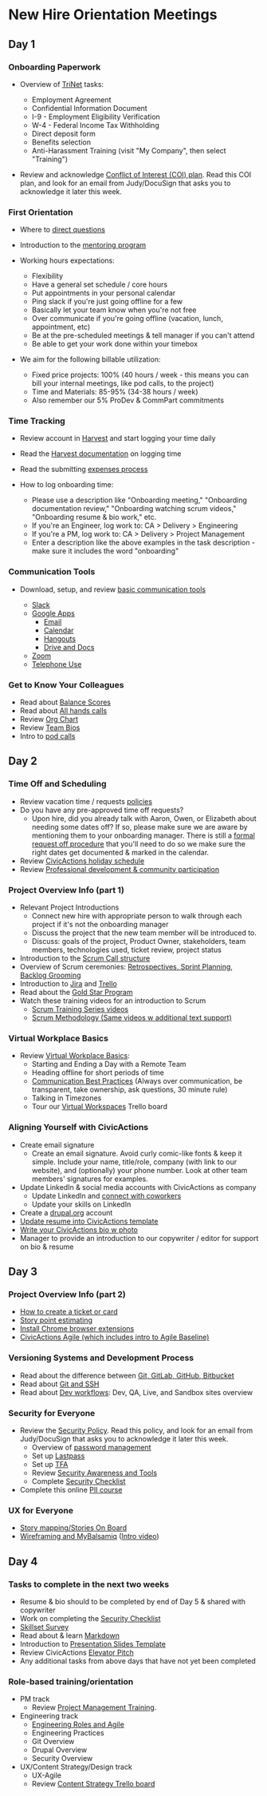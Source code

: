 # New Hire Orientation Meetings

## Day 1

### Onboarding Paperwork

* Overview of [TriNet](https://sso.trinet.com/auth/cdcservlet?realm=sw_hrp&goto=https%3A%2F%2Fwww.hrpassport.com%3A443%2FLink2HR.eng%3F%2FSaf%2FEntry%2FPortal.htm&RequestID=22350&MajorVersion=1&MinorVersion=0&ProviderID=https%3A%2F%2Fwww.hrpassport.com%3A443%2Famagent%3FRealm%3D%2Fsw_hrp&IssueInstant=2017-06-13T15%3A05%3A16Z) tasks:
    * Employment Agreement
    * Confidential Information Document
    * I-9 - Employment Eligibility Verification
    * W-4 - Federal Income Tax Withholding
    * Direct deposit form
    * Benefits selection
    * Anti-Harassment Training (visit "My Company", then select "Training")


* Review and acknowledge [Conflict of Interest (COI) plan](https://docs.google.com/document/d/1JSvThcqIM8BSmIoAjUrNZPdx0wemMCiyrBRyChORfv0/edit). Read this COI plan, and look for an email from Judy/DocuSign that asks you to acknowledge it later this week.

### First Orientation

* Where to [direct questions](../../02-about-us/general-contacts-and-listservs.md)

* Introduction to the [mentoring program](mentoring-program.md)

* Working hours expectations:
    * Flexibility
    * Have a general set schedule / core hours
    * Put appointments in your personal calendar
    * Ping slack if you're just going offline for a few
    * Basically let your team know when you're not free
    * Over communicate if you're going offline  (vacation, lunch, appointment, etc)
    * Be at the pre-scheduled meetings & tell manager if you can't attend
    * Be able to get your work done within your timebox
* We aim for the following billable utilization:
    * Fixed price projects: 100% (40 hours / week - this means you can bill your internal meetings, like pod calls, to the project)
    * Time and Materials: 85-95% (34-38 hours / week)
    * Also remember our 5% ProDev & CommPart commitments

### Time Tracking

* Review account in [Harvest](../../04-how-we-work/tools/harvest.md) and start logging your time daily

* Read the [Harvest documentation](../../04-how-we-work/tools/harvest.md) on logging time

* Read the submitting [expenses process](../../04-how-we-work/tools/harvest.md)

* How to log onboarding time:
    * Please use a description like "Onboarding meeting," "Onboarding documentation review," "Onboarding watching scrum videos," "Onboarding resume & bio work," etc.
    * If you're an Engineer, log work to: CA > Delivery > Engineering
    * If you're a PM, log work to: CA > Delivery > Project Management
    * Enter a description like the above examples in the task description - make sure it includes the word "onboarding"

### Communication Tools

* Download, setup, and review [basic communication tools](../../04-how-we-work/tools/basic-communication-tools.md)

    * [Slack](../../04-how-we-work/tools/basic-communication-tools.md)
    * [Google Apps](../../04-how-we-work/tools/basic-communication-tools.md)
        * [Email](../../04-how-we-work/tools/basic-communication-tools.md)
        * [Calendar](../../04-how-we-work/tools/basic-communication-tools.md)
        * [Hangouts](../../04-how-we-work/tools/basic-communication-tools.md)
        * [Drive and Docs](../../04-how-we-work/tools/basic-communication-tools.md)
    * [Zoom](../../04-how-we-work/tools/basic-communication-tools.md)
    * [Telephone Use](../../04-how-we-work/tools/basic-communication-tools.md)


### Get to Know Your Colleagues

* Read about [Balance Scores](../../04-how-we-work/balance-scores.md)
* Read about [All hands calls](meetings-and-meeting-tools.md)
* Review [Org Chart](https://docs.google.com/a/civicactions.net/spreadsheets/d/1zViZW0YzbXpH226mcrR9F_NKi--cJtRgv_6RcldABYY/edit?usp=sharing)
* Review [Team Bios](https://civicactions.com/team/)
* Intro to [pod calls](meetings-and-meeting-tools.md)

## Day 2

### Time Off and Scheduling

* Review vacation time / requests [policies](../../03-policies/benefits.md)
* Do you have any pre-approved time off requests?
    * Upon hire, did you already talk with Aaron, Owen, or Elizabeth about needing some dates off? If so, please make sure we are aware by mentioning them to your onboarding manager. There is still a [formal request off procedure](../../03-policies/benefits.md) that you'll need to do so we make sure the right dates get documented & marked in the calendar.
* Review [CivicActions holiday schedule](../../03-policies/benefits.md)
* Review [Professional development & community participation](../../03-policies/prodev-community-participation.md)

### Project Overview Info (part 1)

* Relevant Project Introductions
    * Connect new hire with appropriate person to walk through each project if it's not the onboarding manager
    * Discuss the project that the new team member will be introduced to.
    * Discuss: goals of the project, Product Owner, stakeholders, team members, technologies used, ticket review, project status
* Introduction to the [Scrum Call structure](../../04-how-we-work/agile-baseline/02-process/practices/daily-scrum-calls.md)
* Overview of Scrum ceremonies: [Retrospectives, Sprint Planning, Backlog Grooming](../../01-welcome-to-civicactions/training/meetings-and-meeting-tools.md)
* Introduction to [Jira](../../04-how-we-work/tools/jira.md) and [Trello](../../04-how-we-work/tools/trello.md)
* Read about the [Gold Star Program](../../04-how-we-work/gold-star-program.md)
* Watch these training videos for an introduction to Scrum
    * [Scrum Training Series videos](http://scrumtrainingseries.com/)
    * [Scrum Methodology (Same videos w additional text support)](http://scrummethodology.com/)

### Virtual Workplace Basics

* Review [Virtual Workplace Basics](../../04-how-we-work/virtual-workplace-basics.md):
    * Starting and Ending a Day with a Remote Team
    * Heading offline for short periods of time
    * [Communication Best Practices](../../04-how-we-work/virtual-workplace-basics.md) (Always over communication, be transparent, take ownership, ask questions, 30 minute rule)
    * Talking in Timezones
    * Tour our [Virtual Workspaces](https://trello.com/b/TJsUalpG/our-workspaces) Trello board

### Aligning Yourself with CivicActions

* Create email signature
    * Create an email signature. Avoid curly comic-like fonts & keep it simple. Include your name, title/role, company (with link to our website), and (optionally) your phone number. Look at other team members' signatures for examples.
* Update LinkedIn & social media accounts with CivicActions as company
    * Update LinkedIn and [connect with coworkers](https://www.linkedin.com/company/54684)
    * Update your skills on LinkedIn
* Create a [drupal.org](https://register.drupal.org/user/register?destination=home) account
* [Update resume into CivicActions template](../team-resume-instructions.md)
* [Write your CivicActions bio w photo](../civicactions-bio-instructions.md)
* Manager to provide an introduction to our copywriter / editor for support on bio & resume

## Day 3

### Project Overview Info (part 2)

* [How to create a ticket or card](../../04-how-we-work/tools/tickets-cards.md)
* [Story point estimating](../../04-how-we-work/tools/storypoints.md)
* [Install Chrome browser extensions](../../04-how-we-work/tools/browserextensions.md)
* [CivicActions Agile (which includes intro to Agile Baseline)](../../04-how-we-work/agileoverview.md)

### Versioning Systems and Development Process

* Read about the difference between [Git, GitLab, GitHub, Bitbucket](../../05-engineering/git-gitlab-github-bitbucket.md)
* Read about [Git and SSH](../../01-welcome-to-civicactions/training/git-ssh.md)
* Read about [Dev workflows](../../05-engineering/dev-environments.md): Dev, QA, Live, and Sandbox sites overview

### Security for Everyone

* Review the [Security Policy](../../03-policies/security.md). Read this policy, and look for an email from Judy/DocuSign that asks you to acknowledge it later this week.
    * Overview of [password management](../../03-policies/security.md)
    * Set up [Lastpass](../../09-security/awareness.md)
    * Set up [TFA](../../09-security/awareness.md)
    * Review [Security Awareness and Tools](../../09-security/awareness.md)
    * Complete [Security Checklist](https://docs.google.com/spreadsheets/d/1t_LgXdkCNRzr5p36CV-cdzL8kJmUq_mHlsHWtMLm-Qg/edit#gid=0)
* Complete this online [PII course](http://cdsetrain.dtic.mil/piiv2/index.htm)

### UX for Everyone

* [Story mapping/Stories On Board](../../04-how-we-work/agile-baseline/03-methods/1-research/story-mapping-guide.md)
* [Wireframing and MyBalsamiq](../../04-how-we-work/agile-baseline/03-methods/2-design/wireframing-guide.md) ([Intro video](https://www.youtube.com/watch?v=VPzsMdqZKFE))

## Day 4

### Tasks to complete in the next two weeks

* Resume & bio should to be completed by end of Day 5 & shared with copywriter
* Work on completing the [Security Checklist](https://docs.google.com/spreadsheets/d/1t_LgXdkCNRzr5p36CV-cdzL8kJmUq_mHlsHWtMLm-Qg/edit#gid=0)
* [Skillset Survey](../skillset-survey.md)
* Read about & learn [Markdown](../../04-how-we-work/tools/markdown.md)
* Introduction to [Presentation Slides Template](../../04-how-we-work/tools/presentation-slides.md)
* Review CivicActions [Elevator Pitch](../../02-about-us/elevator-pitch.md)
* Any additional tasks from above days that have not yet been completed

### Role-based training/orientation

* PM track
    * Review [Project Management Training](../../06-project-management/pm-training.md).
* Engineering track
    * [Engineering Roles and Agile](../../05-engineering/engineering-roles.md)
    * Engineering Practices
    * Git Overview
    * Drupal Overview
    * Security Overview
* UX/Content Strategy/Design track
    * UX-Agile
    * Review [Content Strategy Trello board](https://trello.com/b/jQYVkRqG/content-strategy-products)
